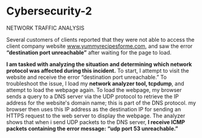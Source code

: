 # Cybersecurity-2
NETWORK TRAFFIC ANALYSIS

Several customers of clients reported that they were not able to access the client company website www.yummyrecipesforme.com, and saw the error __“destination port unreachable”__ after waiting 
for the page to load. 

__I am tasked with analyzing the situation and determining which network protocol was affected during this incident.__ To start, I attempt to visit the website and receive the error
“destination port unreachable.” To troubleshoot the issue, I load my __network analyzer tool, tcpdump__, and attempt to load the webpage again. To load the webpage, my browser sends a query
to a DNS server via the UDP protocol to retrieve the IP address for the website's domain name; this is part of the DNS protocol. my browser then uses this IP address as the destination IP for
sending an HTTPS request to the web server to display the webpage. The analyzer shows that when i send UDP packets to the DNS server, __I receive ICMP packets containing the error message: 
“udp port 53 unreachable.”__

